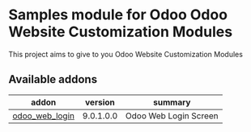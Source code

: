Samples module for Odoo Odoo Website Customization Modules
===================

This project aims to give to you Odoo Website Customization Modules

[//]: # (addons)
Available addons
----------------
addon | version | summary
--- | --- | ---
[odoo_web_login](odoo_web_login/) | 9.0.1.0.0 | Odoo Web Login Screen

